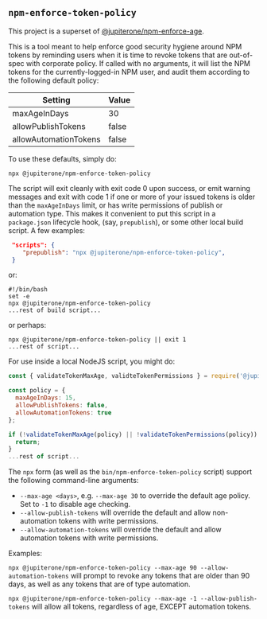 ## `npm-enforce-token-policy`

This project is a superset of [@jupiterone/npm-enforce-age](https://github.com/JupiterOne/npm-enforce-age/).

This is a tool meant to help enforce good security hygiene around NPM tokens by reminding users when it is time to revoke tokens that are out-of-spec with corporate policy. If called with no arguments, it will list the NPM tokens for the currently-logged-in NPM user, and audit them according to the following default policy:

| Setting               | Value |
| --------------------- | ----- |
| maxAgeInDays          | 30    |
| allowPublishTokens    | false |
| allowAutomationTokens | false |

To use these defaults, simply do:

`npx @jupiterone/npm-enforce-token-policy`

The script will exit cleanly with exit code 0 upon success, or emit warning messages and exit with code 1 if one or more of your issued tokens is older than the `maxAgeInDays` limit, or has write permissions of publish or automation type. This makes it convenient to put this script in a `package.json` lifecycle hook, (say, `prepublish`), or some other local build script. A few examples:

```json
 "scripts": {
    "prepublish": "npx @jupiterone/npm-enforce-token-policy",
 }
```

or:

```shell
#!/bin/bash
set -e
npx @jupiterone/npm-enforce-token-policy
...rest of build script...
```

or perhaps:

```shell
npx @jupiterone/npm-enforce-token-policy || exit 1
...rest of script...
```

For use inside a local NodeJS script, you might do:

```javascript
const { validateTokenMaxAge, validteTokenPermissions } = require('@jupiterone/npm-enforce-token-policy');

const policy = {
  maxAgeInDays: 15,
  allowPublishTokens: false,
  allowAutomationTokens: true
};

if (!validateTokenMaxAge(policy) || !validateTokenPermissions(policy)) {
  return;
}
...rest of script...
```

The `npx` form (as well as the `bin/npm-enforce-token-policy` script) support the following command-line arguments:

* `--max-age <days>`, e.g. `--max-age 30` to override the default age policy. Set to `-1` to disable age checking.
* `--allow-publish-tokens` will override the default and allow non-automation tokens with write permissions.
* `--allow-automation-tokens` will override the default and allow automation tokens with write permissions.

Examples:

`npx @jupiterone/npm-enforce-token-policy --max-age 90 --allow-automation-tokens` will prompt to revoke any tokens that are older than 90 days, as well as any tokens that are of type automation.

`npx @jupiterone/npm-enforce-token-policy --max-age -1 --allow-publish-tokens` will allow all tokens, regardless of age, EXCEPT automation tokens.